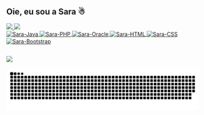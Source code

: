 ## Oie, eu sou a Sara ☃
<div>
  <a href="https://github.com/Sayorita">
  <img height="180em" src="https://github-readme-stats.vercel.app/api?username=Sayorita&show_icons=true&theme=merko&include_all_commits=true&count_private=true"/>
  <img height="180em" src="https://github-readme-stats.vercel.app/api/top-langs/?username=Sayorita&layout=donut&theme=merko"/>
</div>
<div>
   <img align="center" alt="Sara-Java" height="30" width="40" src="https://cdn.jsdelivr.net/gh/devicons/devicon@latest/icons/java/java-original.svg" />
   <img align="center" alt="Sara-PHP" height="30" width="40" src="https://cdn.jsdelivr.net/gh/devicons/devicon@latest/icons/php/php-plain.svg" />
   <img align="center" alt="Sara-Oracle" height="30" width="40" src="https://cdn.jsdelivr.net/gh/devicons/devicon@latest/icons/oracle/oracle-original.svg" />
   <img align="center" alt="Sara-HTML" height="30" width="40" src="https://cdn.jsdelivr.net/gh/devicons/devicon@latest/icons/html5/html5-plain.svg" />
   <img align="center" alt="Sara-CSS" height="30" width="40" src="https://cdn.jsdelivr.net/gh/devicons/devicon@latest/icons/css3/css3-plain.svg" />
  <img align="center" alt="Sara-Bootstrap" height="30" width="40" src="https://cdn.jsdelivr.net/gh/devicons/devicon@latest/icons/bootstrap/bootstrap-plain.svg" />
</div>
    
##

    
<div>
  <a href="https://www.linkedin.com/in/sara-fernandes-17aabb262?utm_source=share&utm_campaign=share_via&utm_content=profile&utm_medium=android_app" target="_blank"><img src="https://img.shields.io/badge/LinkedIn-0077B5?style=for-the-badge&logo=linkedin&logoColor=white"/>
</div>

![Snake animation](https://github.com/Sayorita/Sayorita/blob/output/github-contribution-grid-snake.svg)
